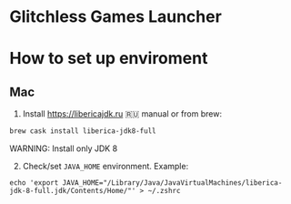 # Glitchless Games Launcher

# How to set up enviroment 

## Mac
1. Install https://libericajdk.ru 🇷🇺 manual or from brew:
```bash
brew cask install liberica-jdk8-full
```
WARNING: Install only JDK 8

2. Check/set `JAVA_HOME` environment. Example:
```
echo 'export JAVA_HOME="/Library/Java/JavaVirtualMachines/liberica-jdk-8-full.jdk/Contents/Home/"' > ~/.zshrc
```
